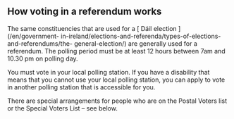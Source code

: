 ##  How voting in a referendum works

The same constituencies that are used for a [ Dáil election ](/en/government-
in-ireland/elections-and-referenda/types-of-elections-and-referendums/the-
general-election/) are generally used for a referendum. The polling period
must be at least 12 hours between 7am and 10.30 pm on polling day.

You must vote in your local polling station. If you have a disability that
means that you cannot use your local polling station, you can apply to vote in
another polling station that is accessible for you.

There are special arrangements for people who are on the Postal Voters list or
the Special Voters List – see below.
